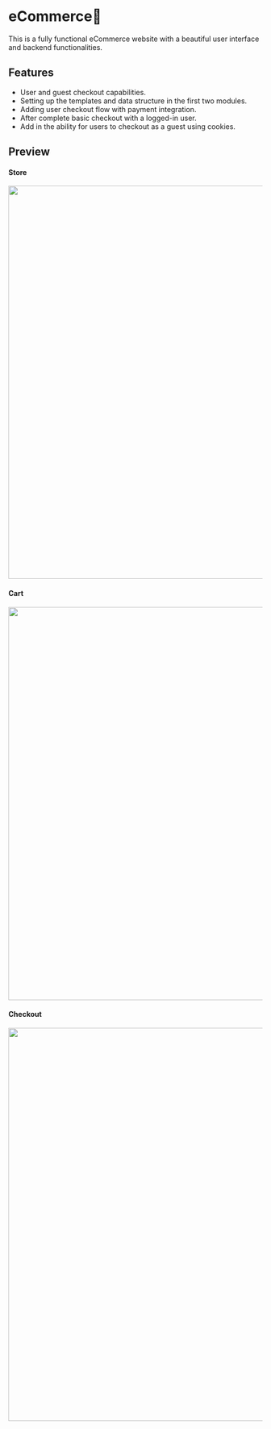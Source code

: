 # eCommerce🛒
This is a fully functional eCommerce website with a beautiful user interface and backend functionalities.

## Features
- User and guest checkout capabilities.
- Setting up the templates and data structure in the first two modules.
- Adding user checkout flow with payment integration.
- After complete basic checkout with a logged-in user.
- Add in the ability for users to checkout as a guest using cookies.

## Preview
#### Store
<p align="left">
  <img width="780" src="https://github.com/Ruhul12/eCommerce/blob/main/preview/stors.png">
</p>

#### Cart
<p align="left">
  <img width="780" src="https://github.com/Ruhul12/eCommerce/blob/main/preview/cart.png">
</p>

#### Checkout
<p align="left">
  <img width="780" src="https://github.com/Ruhul12/eCommerce/blob/main/preview/check-out.png">
</p>
